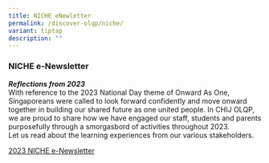 ```yaml
---
title: NICHE eNewletter
permalink: /discover-olqp/niche/
variant: tiptap
description: ""
---
```

<h3>NICHE e-Newsletter</h3>
<p></p>
<p><strong><em>Reflections from 2023</em></strong> 
<br>With reference to the 2023 National Day theme of Onward As One, Singaporeans
were called to look forward confidently and move onward together in building
our shared future as one united people. In CHIJ OLQP,
<br>we are proud to share how we have engaged our staff, students and parents
purposefully through a smorgasbord of activities throughout 2023.
<br>Let us read about the learning experiences from our various stakeholders.
<br>
</p>
<p><a href="/files/NICHE/Newsletter_54_FA.pdf" rel="noopener noreferrer nofollow" target="_blank">2023 NICHE e-Newsletter</a>
</p>